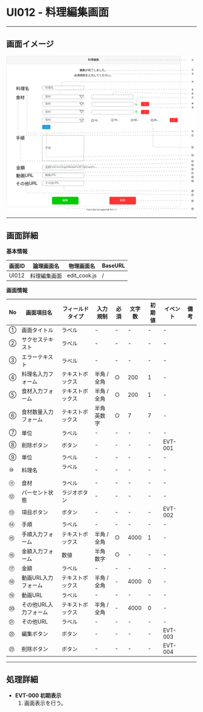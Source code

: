 # UI012 - 料理編集画面

---

## 画面イメージ
![画面イメージ](./画面イメージ.drawio.svg)

---

## 画面詳細

**基本情報**

| 画面ID | 論理画面名   | 物理画面名    | BaseURL |
| ------ | ----------- | ------------ | ------- |
| UI012  | 料理編集画面 | edit_cook.js | /       |

**画面情報**

| No   | 画面項目名            | フィールドタイプ  | 入力規制    | 必須 | 文字数 | 初期値 | イベント | 備考 |
| ---- | -------------------- | --------------- | ----------- | ---- | ------ | ------ | -------- | ---- |
| ①    | 画面タイトル           | ラベル          | -          | -    | -      | -      | -        |      |
| ②    | サクセステキスト       | ラベル          | -          | -    | -      | -      | -        |      |
| ③    | エラーテキスト         | ラベル          | -          | -    | -      | -      | -        |      |
| ④    | 料理名入力フォーム     | テキストボックス | 半角 / 全角 | ○    | 200    | 1      | -        |      |
| ⑤    | 食材入力フォーム       | テキストボックス | 半角 / 全角 | ○    | 200    | 1      | -        |      |
| ⑥    | 食材数量入力フォーム   | テキストボックス | 半角英数字  | ○    | 7      | 7      | -        |      |
| ⑦    | 単位       　　　     | ラベル          | -          | -    | -      | -      | -        |      |
| ⑧    | 削除ボタン            | ボタン          | -          | -    | -      | -      | EVT-001  |      |
| ⑨    | 単位                 | ラベル          | -          | -    | -      | -      | -        |      |
| ⑩    | 料理名               | ラベル  　　　   | -          | -    | -      | -      | -        |      |
| ⑪    | 食材                 | ラベル          | -          | -    | -      | -      | -        |      |
| ⑫    | パーセント状態        | ラジオボタン     | -          | -    | -      | -      | -        |      |
| ⑬    | 項目ボタン            | ボタン          | -          | -    | -      | -      | EVT-002  |      |
| ⑭    | 手順                 | ラベル          | -          | -    | -      | -      | -        |      |
| ⑮    | 手順入力フォーム      | テキストボックス | 半角 / 全角 | ○    | 4000   | 1      | -        |      |
| ⑯    | 金額入力フォーム      | 数値            | 半角数字    | ○    | -      | -      | -        |      |
| ⑰    | 金額                 | ラベル          | -          | -    | -      | -      | -        |      |
| ⑱    | 動画URL入力フォーム   | テキストボックス | 半角 / 全角 | -    | 4000   | 0      | -        |      |
| ⑲    | 動画URL              | ラベル          | -          | -    | -      | -      | -        |      |
| ⑳    | その他URL入力フォーム | テキストボックス | 半角 / 全角 | -    | 4000   | 0      | -        |      |
| ㉑   | その他URL            | ラベル          | -          | -    | -      | -      | -        |      |
| ㉒   | 編集ボタン           | ボタン          | -          | -    | -      | -      | EVT-003  |      |
| ㉓   | 削除ボタン           | ボタン          | -          | -    | -      | -      | EVT-004  |      |

---

## 処理詳細

- **EVT-000 初期表示**
    1. 画面表示を行う。

<br>

